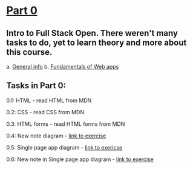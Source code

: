 # [Part 0](https://fullstackopen.com/en/part0)

## Intro to Full Stack Open. There weren't many tasks to do, yet to learn theory and more about this course.

a. [General info](https://fullstackopen.com/en/part0/general_info)
b. [Fundamentals of Web apps](https://fullstackopen.com/en/part0/fundamentals_of_web_apps)

## Tasks in Part 0:

0.1: HTML - read HTML from MDN

0.2: CSS - read CSS from MDN

0.3: HTML forms - read HTML forms from MDN

0.4: New note diagram - [link to exercise](0.4-New-note-diagram.md)

0.5: Single page app diagram - [link to exericse](0.5-Single-page-app-diagram.md)

0.6: New note in Single page app diagram - [link to exercise](0.6-New-note-in-Single-page-app-diagram.md)
